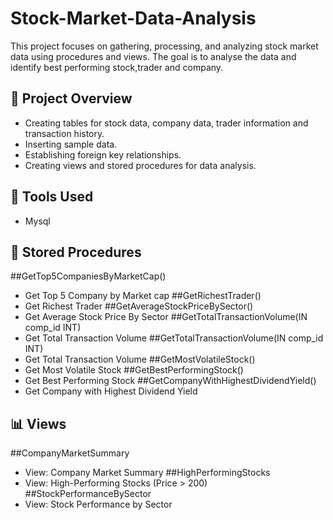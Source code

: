 # Stock-Market-Data-Analysis
This project focuses on gathering, processing, and analyzing stock market data using procedures and views. The goal is to analyse the data and identify best performing stock,trader and company.

## 🚀 Project Overview
- Creating tables for stock data, company data, trader information and transaction history.
- Inserting sample data.
- Establishing foreign key relationships.
- Creating views and stored procedures for data analysis.

## 🧪 Tools Used
  - Mysql

## 🤖 Stored Procedures
##GetTop5CompaniesByMarketCap()
   - Get Top 5 Company by Market cap
##GetRichestTrader()
   - Get Richest Trader
##GetAverageStockPriceBySector()
   - Get Average Stock Price By Sector
##GetTotalTransactionVolume(IN comp_id INT)
   - Get Total Transaction Volume
##GetTotalTransactionVolume(IN comp_id INT)
   - Get Total Transaction Volume
##GetMostVolatileStock()
   - Get Most Volatile Stock
##GetBestPerformingStock()
   - Get Best Performing Stock
##GetCompanyWithHighestDividendYield()
   - Get Company with Highest Dividend Yield

## 📊 Views
##CompanyMarketSummary
   - View: Company Market Summary
##HighPerformingStocks
   - View: High-Performing Stocks (Price > 200)
##StockPerformanceBySector
   - View: Stock Performance by Sector
